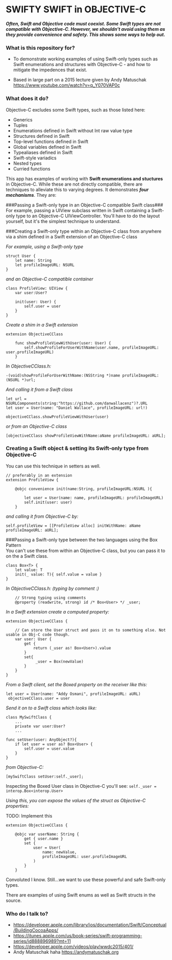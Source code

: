 # SWIFTY SWIFT in OBJECTIVE-C #

***Often, Swift and Objective code must coexist. Some Swift types are not compatible with Objective-C.
However, we shouldn't avoid using them as they provide convenience and safety. This shows some ways to help out.***

### What is this repository for? ###

* To demonstrate working examples of using Swift-only types such as Swift enumerations and structures with Objective-C - and how to mitigate the impedences that exist.

* Based in large part on a 2015 lecture given by Andy Matuschak <https://www.youtube.com/watch?v=q_Y070VAP0c>


### What does it do? ###

Objective-C excludes some Swift types, such as those listed here:

* Generics
* Tuples
* Enumerations defined in Swift without Int raw value type
* Structures defined in Swift
* Top-level functions defined in Swift
* Global variables defined in Swift
* Typealiases defined in Swift
* Swift-style variadics
* Nested types
* Curried functions
 
This app has examples of working with **Swift enumerations and stuctures** in Objective-C. While these are not directly compatible, there are techniques to alleviate this to varying degrees. It demonstrates ***four mechanisms***. They are:



###Passing a Swift-only type in an Objective-C compatible Swift class###
For example, passing a UIView subclass written in Swift containing a Swift-only type to an Objective-C UIViewController. You'll have to do the layout yourself, but it's the simplest technique to understand.



###Creating a Swift-only type within an Objective-C class from anywhere via                                                                 a shim defined in a Swift extension of an Objective-C class 

*For example, using a Swift-only type*


	struct User {
    	let name: String
    	let profileImageURL: NSURL
	}


*and an Objective-C compatible container*

	class ProfileView: UIView {
    	var user:User?
    	
    	init(user: User) {
        	self.user = user
        }
    }
    	

*Create a shim in a Swift extension*
    
	extension ObjectiveCClass

    	func showProfileViewWithUser(user: User) {
        	self.showProfileForUserWithName(user.name, profileImageURL: user.profileImageURL)
    	}
        
*In ObjectiveCClass.h:*

	-(void)showProfileForUserWithName:(NSString *)name profileImageURL: (NSURL *)url;


*And calling it from a Swift class*

    let url = NSURLComponents(string:"https://github.com/danwallacenz")?.URL
    let user = User(name: "Daniel Wallace", profileImageURL: url!)
	
	objectiveCClass.showProfileViewWithUser(user)
	
*or from an Objective-C class*

	[objectiveCClass showProfileViewWithName:aName profileImageURL: aURL];


	
### Creating a Swift object & setting its Swift-only type from Objective-C ###
You can use this technique in setters as well. 

    	
    // preferably in an extension		
	extension ProfileView {
    
    	@objc convenience init(name:String, profileImageURL:NSURL ){
        	
        	let user = User(name: name, profileImageURL: profileImageURL)
        	self.init(user: user)
    	}

		
		
*and calling it from Objective-C by:*
	
	self.profileView = [[ProfileView alloc] initWithName: aName profileImageURL: aURL];  
  

###Passing a Swift-only type between the two languages using the Box Pattern      
You can't use these from within an Objective-C class, but you can pass it to on the a Swift class.

	class Box<T> {
        let value: T    
        init(_ value: T){ self.value = value }
    }

*In ObjectiveCClass.h: (typing by comment :)*
	
		// Strong typing using comments
		@property (readwrite, strong) id /* Box<User> */ _user;


*In a Swift extension create a computed property:*


	extension ObjectiveCClass {
		
		// Can store the User struct and pass it on to something else. Not usable in Obj-C code though.
    	var user: User {
        	get {
            	return (_user as! Box<User>).value
       		}
        	set{
           		 _user = Box(newValue)
        	}
    	}
    }

*From a Swift client, set the Boxed property on the receiver like this:*
		
	let user = User(name: "Addy Osmani", profileImageURL: aURL)
     objectiveCClass.user = user
		
	
*Send it on to a Swift class which looks like:*
	
	class MySwiftClass { 
		...
		private var user:User?
		...
		
    func setUser(user: AnyObject?){
        if let user = user as? Box<User> {
            self.user = user.value
        }
    }
	
*from Objective-C:*

	[mySwiftClass setUser:self._user];
	
Inspecting the Boxed User class in Objective-C	you'll see:
	`self._user = interop.Box<interop.User>`

*Using this, you can expose the values of the struct as Objective-C properties:*

TODO: Implement this
	
	extension ObjectiveCClass {
		
		@objc var userName: String {
			get { user.name }
			set {
				user = User(
					name: newValue,
					profileImageURL: user.profileImageURL
				)
			}
		}
		  
	
		
Convoluted I know. Still...we want to use these powerful and safe Swift-only types.

 There are examples of using Swift enums as well as Swift structs in the source.


### Who do I talk to? ###

* <https://developer.apple.com/library/ios/documentation/Swift/Conceptual/BuildingCocoaApps/>
* <https://itunes.apple.com/us/book-series/swift-programming-series/id888896989?mt=11>
* <https://developer.apple.com/videos/play/wwdc2015/401/>
* Andy Matuschak haha <https://andymatuschak.org>